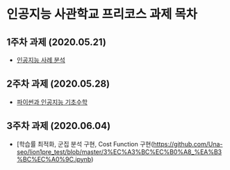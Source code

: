 # 인공지능 사관학교 프리코스 과제 목차

## 1주차 과제 (2020.05.21)

- [인공지능 사례 분석](https://github.com/Una-seo/lion1pre_test/blob/master/1%EC%A3%BC%EC%B0%A8_%EA%B3%BC%EC%A0%9C.ipynb)

## 2주차 과제 (2020.05.28)

- [파이썬과 인공지능 기초수학](https://github.com/Una-seo/lion1pre_test/blob/master/2%EC%A3%BC%EC%B0%A8_%EA%B3%BC%EC%A0%9C.ipynb)

## 3주차 과제 (2020.06.04)
- [학습률 최적화, 군집 분석 구현, Cost Function 구현(https://github.com/Una-seo/lion1pre_test/blob/master/3%EC%A3%BC%EC%B0%A8_%EA%B3%BC%EC%A0%9C.ipynb)

